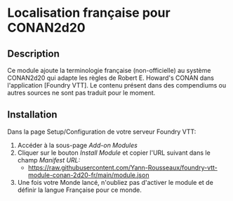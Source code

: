 # Localisation française pour CONAN2d20

## Description

Ce module ajoute la terminologie française (non-officielle) au système CONAN2d20 qui adapte les règles de Robert E. Howard's CONAN dans l'application [Foundry VTT]. Le contenu présent dans des compendiums ou autres sources ne sont pas traduit pour le moment.

## Installation

Dans la page Setup/Configuration de votre serveur Foundry VTT:
1. Accéder à la sous-page *Add-on Modules* 
2. Cliquer sur le bouton *Install Module* et copier l'URL suivant dans le champ *Manifest URL:*
    * https://raw.githubusercontent.com/Yann-Rousseaux/foundry-vtt-module-conan-2d20-fr/main/module.json
3. Une fois votre Monde lancé, n'oubliez pas d'activer le module et de définir la langue Française pour ce monde.
